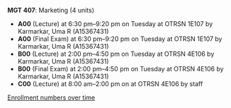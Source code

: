 **MGT 407**: Marketing (4 units)

- **A00** (Lecture) at 6:30 pm–9:20 pm on Tuesday at OTRSN 1E107 by Karmarkar, Uma R (A15367431)
- **A00** (Final Exam) at 6:30 pm–9:20 pm on Tuesday at OTRSN 1E107 by Karmarkar, Uma R (A15367431)
- **B00** (Lecture) at 2:00 pm–4:50 pm on Tuesday at OTRSN 4E106 by Karmarkar, Uma R (A15367431)
- **B00** (Final Exam) at 2:00 pm–4:50 pm on Tuesday at OTRSN 4E106 by Karmarkar, Uma R (A15367431)
- **C00** (Lecture) at 8:00 am–2:00 pm on  at OTRSN 4E106 by staff

[Enrollment numbers over time](./MGT407.tsv)
